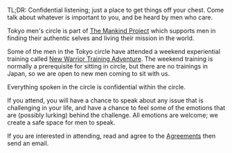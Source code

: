 TL;DR: Confidential listening; just a place to get things off your chest.
Come talk about whatever is important to you, and be heard by men who
care.

Tokyo men's circle is part of [The Mankind Project](https://mankindproject.org/) which supports men in finding their
authentic selves and living their mission in the world.

Some of the men in the Tokyo circle have attended a weekend
experiential training called
[New Warrior Training Adventure](https://mankindproject.org/new-warrior-training-adventure/).
The
weekend training is normally a prerequisite for sitting in circle, but
there are no trainings in Japan, so we are open to new men coming to
sit with us.


Everything spoken in the circle is confidential within the circle.  

If you attend, you will have a chance to speak about any issue that is
challenging in your life, and have a chance to feel some of the
emotions that are (possibly lurking) behind the challenge. All
emotions are welcome; we create a safe space for men to speak.

If you are interested in attending, read and agree to the
[Agreements](#agreements) then send an email.



